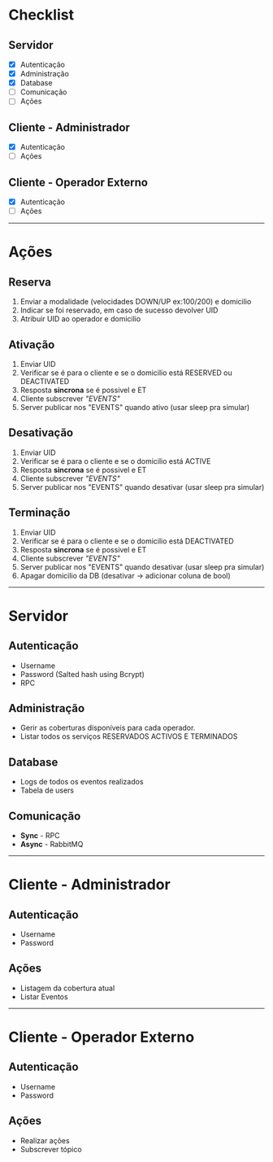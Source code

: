 # **Checklist**

## **Servidor**
* [x] Autenticação
* [x] Administração
* [x] Database
* [ ] Comunicação
* [ ] Ações

## **Cliente - Administrador**
* [x] Autenticação
* [ ] Ações

## **Cliente - Operador Externo**
* [x] Autenticação
* [ ] Ações
---
# **Ações**
## **Reserva**
1. Enviar a modalidade (velocidades DOWN/UP  ex:100/200) e domicilio
2. Indicar se foi reservado, em caso de sucesso devolver UID
3. Atribuir UID ao operador e domicilio

## **Ativação**
1. Enviar UID
2. Verificar se é para o cliente e se o domicilio está RESERVED ou DEACTIVATED
3. Resposta **sincrona** se é possivel e ET
4. Cliente subscrever *"EVENTS"*
5. Server publicar nos "EVENTS" quando ativo (usar sleep pra simular)

## **Desativação**
1. Enviar UID
2. Verificar se é para o cliente e se o domicilio está ACTIVE
3. Resposta **sincrona** se é possivel e ET
4. Cliente subscrever *"EVENTS"*
5. Server publicar nos "EVENTS" quando desativar (usar sleep pra simular)

## **Terminação**
1. Enviar UID
2. Verificar se é para o cliente e se o domicilio está DEACTIVATED
3. Resposta **sincrona** se é possivel e ET
4. Cliente subscrever *"EVENTS"*
5. Server publicar nos "EVENTS" quando desativar (usar sleep pra simular)
6. Apagar domicilio da DB (desativar -> adicionar coluna de bool)

---

# **Servidor**

## **Autenticação**
* Username
* Password (Salted hash using Bcrypt)
* RPC

## **Administração**
* Gerir as coberturas disponíveis para cada
operador.
* Listar todos os serviços RESERVADOS ACTIVOS E TERMINADOS

## **Database**
* Logs de todos os eventos realizados
* Tabela de users


## **Comunicação**
* **Sync** - RPC
* **Async** - RabbitMQ 


---

# **Cliente - Administrador**
## **Autenticação**
* Username
* Password

## **Ações**
* Listagem da cobertura atual
* Listar Eventos

---
# **Cliente  - Operador Externo**

## **Autenticação**
* Username
* Password

## **Ações**
* Realizar ações
* Subscrever tópico



